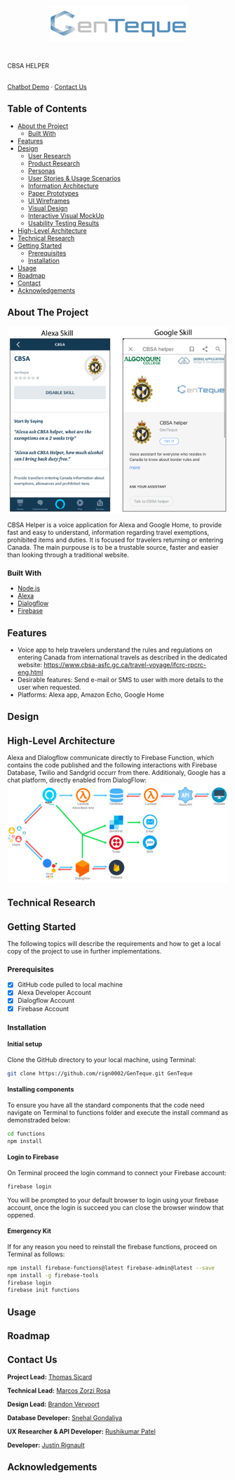 <!-- PROJECT LOGO -->
<p align="center">
  <a href="">
    <img src="images/Genteque_logo_final.png" alt="Team/Project logo" min-width="80" height="80">
  </a>

  <p align="center">
    </br>
    <p>CBSA HELPER</p>
    </br>
    <a href="https://bot.dialogflow.com/96a34494-a331-4f68-807a-43f956ea865e" target="_blank">Chatbot Demo</a>
    ·
    <a href="#Contact">Contact Us</a>
  </p>
</p>

<!-- TABLE OF CONTENTS -->
## Table of Contents

* [About the Project](#about-the-project)
  * [Built With](#built-with)
* [Features](#features)
* [Design](#design)
  * [User Research](#userresearch)
  * [Product Research](#productresearch)
  * [Personas](#personas)
  * [User Stories & Usage Scenarios](#user-stories-usage-Scenarios)
  * [Information Architecture](#information-architecture)
  * [Paper Prototypes](#paper-prototypes)
  * [UI Wireframes](#ui-wireframes)
  * [Visual Design](#visual-design)
  * [Interactive Visual MockUp](#interactive-visual-mockup)
  * [Usability Testing Results](#usability-testing-results)
* [High-Level Architecture](#high-level-architecture)
* [Technical Research](#technical-research)
* [Getting Started](#getting-started)
  * [Prerequisites](#prerequisites)
  * [Installation](#installation)
* [Usage](#usage)
* [Roadmap](#roadmap)
* [Contact](#contact)
* [Acknowledgements](#acknowledgements)


<!-- ABOUT THE PROJECT -->
## About The Project
![Skills Screenshot](images/skills_screenshot.png)

 
CBSA Helper is a voice application for Alexa and Google Home, to provide fast and easy to understand, information regarding travel exemptions, prohibited items and duties.
It is focused for travelers returning or entering Canada. The main purpouse is to be a trustable source, faster and easier than looking through a traditional website.

<!-- BUILT WITH -->
### Built With
* [Node.js](https://nodejs.org/en/)
* [Alexa](https://developer.amazon.com/en-US/alexa)
* [Dialogflow](https://dialogflow.com/)
* [Firebase](https://firebase.google.com/)

<!-- FEATURES -->
## Features
- Voice app to help travelers understand the rules and regulations on entering Canada from international travels as described in the dedicated website: https://www.cbsa-asfc.gc.ca/travel-voyage/ifcrc-rpcrc-eng.html
- Desirable features: Send e-mail or SMS to user with more details to the user when requested.
- Platforms: Alexa app, Amazon Echo, Google Home

<!-- DESIGN -->
## Design

<!-- HIGH-LEVEL ARCHITECTURE -->
## High-Level Architecture
Alexa and Dialogflow communicate directly to Firebase Function, which contains the code published and the following interactions with Firebase Database, Twilio and Sandgrid occurr from there. Additionaly, Google has a chat platform, directly enabled from DialogFlow:
![Genteque High-Level Architecture](images/GenTeque_HighLevelArchitecture.png)

<!-- TECHNICAL RESEARCH -->
## Technical Research

<!-- GETTING STARTED -->
## Getting Started
The following topics will describe the requirements and how to get a local copy of the project to use in further implementations.

<!-- PREREQUISITES -->
### Prerequisites
- [x] GitHub code pulled to local machine
- [x] Alexa Developer Account
- [x] Dialogflow Account
- [x] Firebase Account

<!-- Instalation -->
### Installation
#### Initial setup
Clone the GitHub directory to your local machine, using Terminal:
```sh
git clone https://github.com/rign0002/GenTeque.git GenTeque
```

#### Installing components
To ensure you have all the standard components that the code need navigate on Terminal to functions folder and execute the install command as demonstraded below:
```sh
cd functions
npm install
```

#### Login to Firebase
On Terminal proceed the login command to connect your Firebase account:
```sh
firebase login
```
You will be prompted to your default browser to login using your firebase account, once the login is succeed you can close the browser window that oppened.

#### Emergency Kit
If for any reason you need to reinstall the firebase functions, proceed on Terminal as follows:
```sh
npm install firebase-functions@latest firebase-admin@latest --save
npm install -g firebase-tools
firebase login
firebase init functions
```

<!-- USAGE -->
## Usage

<!-- ROADMAP -->
## Roadmap

<!-- CONTACT -->
## Contact Us
**Project Lead:** [Thomas Sicard](mailto:sica0019@algonquinlive.com)

**Technical Lead:** [Marcos Zorzi Rosa](mailto:zorz0004@algonquinlive.com)

**Design Lead:** [Brandon Vervoort](mailto:verv0022@algonquinlive.com)

**Database Developer:** [Snehal Gondaliya](mailto:gond0017@algonquinlive.com)

**UX Researcher & API Developer:** [Rushikumar Patel](mailto:pate0672@algonquinlive.com)

**Developer:** [Justin Rignault](mailto:rign0002@algonquinlive.com)

<!-- ACKNOWLEDGEMENTS -->
## Acknowledgements
